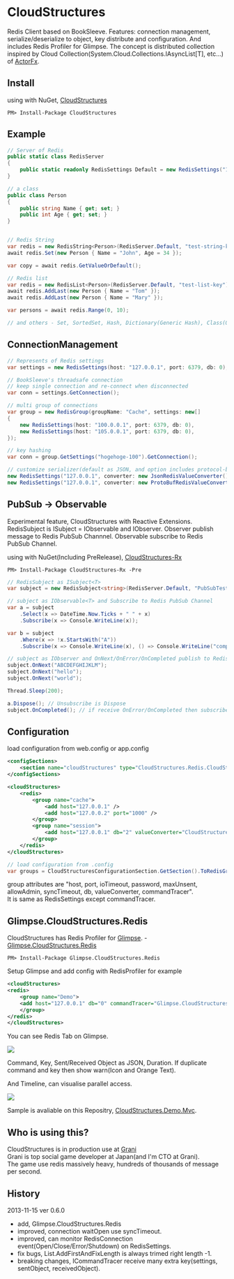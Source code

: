 CloudStructures
===============
Redis Client based on BookSleeve. Features: connection management, serialize/deserialize to object, key distribute and configuration. And includes Redis Profiler for Glimpse. The concept is distributed collection inspired by Cloud Collection(System.Cloud.Collections.IAsyncList[T], etc...) of [ActorFx](http://actorfx.codeplex.com/).

Install
---
using with NuGet, [CloudStructures](https://nuget.org/packages/CloudStructures/)
```
PM> Install-Package CloudStructures
```

Example
---
```csharp
// Server of Redis
public static class RedisServer
{
    public static readonly RedisSettings Default = new RedisSettings("127.0.0.1");
}

// a class
public class Person
{
    public string Name { get; set; }
    public int Age { get; set; }
}


// Redis String
var redis = new RedisString<Person>(RedisServer.Default, "test-string-key");
await redis.Set(new Person { Name = "John", Age = 34 });

var copy = await redis.GetValueOrDefault();

// Redis list
var redis = new RedisList<Person>(RedisServer.Default, "test-list-key");
await redis.AddLast(new Person { Name = "Tom" });
await redis.AddLast(new Person { Name = "Mary" });

var persons = await redis.Range(0, 10);

// and others - Set, SortedSet, Hash, Dictionary(Generic Hash), Class(Object-Hash-Mapping)
```

ConnectionManagement
---
```csharp
// Represents of Redis settings
var settings = new RedisSettings(host: "127.0.0.1", port: 6379, db: 0);

// BookSleeve's threadsafe connection
// keep single connection and re-connect when disconnected
var conn = settings.GetConnection();

// multi group of connections
var group = new RedisGroup(groupName: "Cache", settings: new[]
{
    new RedisSettings(host: "100.0.0.1", port: 6379, db: 0),
    new RedisSettings(host: "105.0.0.1", port: 6379, db: 0),
});

// key hashing
var conn = group.GetSettings("hogehoge-100").GetConnection();

// customize serializer(default as JSON, and option includes protocol-buffers)
new RedisSettings("127.0.0.1", converter: new JsonRedisValueConverter());
new RedisSettings("127.0.0.1", converter: new ProtoBufRedisValueConverter());
```

PubSub -> Observable
---
Experimental feature, CloudStructures with Reactive Extensions. RedisSubject is ISubject = IObservable and IObserver. Observer publish message to Redis PubSub Channnel. Observable subscribe to Redis PubSub Channel.

using with NuGet(Including PreRelease), [CloudStructures-Rx](https://nuget.org/packages/CloudStructures-Rx/)
```
PM> Install-Package CloudStructures-Rx -Pre
```

```csharp
// RedisSubject as ISubject<T>
var subject = new RedisSubject<string>(RedisServer.Default, "PubSubTest");

// subject as IObservable<T> and Subscribe to Redis PubSub Channel
var a = subject
    .Select(x => DateTime.Now.Ticks + " " + x)
    .Subscribe(x => Console.WriteLine(x));

var b = subject
    .Where(x => !x.StartsWith("A"))
    .Subscribe(x => Console.WriteLine(x), () => Console.WriteLine("completed!"));

// subject as IObserver and OnNext/OnError/OnCompleted publish to Redis PubSub Channel
subject.OnNext("ABCDEFGHIJKLM");
subject.OnNext("hello");
subject.OnNext("world");

Thread.Sleep(200);

a.Dispose(); // Unsubscribe is Dispose
subject.OnCompleted(); // if receive OnError/OnCompleted then subscriber is unsubscribed
```

Configuration
---
load configuration from web.config or app.config

```xml
<configSections>
    <section name="cloudStructures" type="CloudStructures.Redis.CloudStructuresConfigurationSection, CloudStructures" />
</configSections>

<cloudStructures>
    <redis>
        <group name="cache">
            <add host="127.0.0.1" />
            <add host="127.0.0.2" port="1000" />
        </group>
        <group name="session">
            <add host="127.0.0.1" db="2" valueConverter="CloudStructures.Redis.ProtoBufRedisValueConverter, CloudStructures" />
        </group>
    </redis>
</cloudStructures>
```

```csharp
// load configuration from .config
var groups = CloudStructuresConfigurationSection.GetSection().ToRedisGroups();
```

group attributes are "host, port, ioTimeout, password, maxUnsent, allowAdmin, syncTimeout, db, valueConverter, commandTracer".  
It is same as RedisSettings except commandTracer.

Glimpse.CloudStructures.Redis
---
CloudStructures has Redis Profiler for [Glimpse](http://getglimpse.com/). - [Glimpse.CloudStructures.Redis](https://nuget.org/packages/Glimpse.CloudStructures.Redis/)

```
PM> Install-Package Glimpse.CloudStructures.Redis
```

Setup Glimpse and add config with RedisProfiler for example

```xml
<cloudStructures>
<redis>
    <group name="Demo">
    <add host="127.0.0.1" db="0" commandTracer="Glimpse.CloudStructures.Redis.RedisProfiler, Glimpse.CloudStructures.Redis" />
    </group>
</redis>
</cloudStructures>
```

You can see Redis Tab on Glimpse.

![](http://i.imgur.com/QZ7hZu6.jpg)

Command, Key, Sent/Received Object as JSON, Duration. If duplicate command and key then show warn(Icon and Orange Text).

And Timeline, can visualise parallel access.

![](http://i.imgur.com/yqzAIzk.jpg)

Sample is avaliable on this Repositry, [CloudStructures.Demo.Mvc](https://github.com/neuecc/CloudStructures/tree/master/CloudStructures.Demo.Mvc).

Who is using this?
---
CloudStructures is in production use at [Grani](http://grani.jp/)  
Grani is top social game developer at Japan(and I'm CTO at Grani).  
The game use redis massively heavy, hundreds of thousands of message per second.

History
---
2013-11-15 ver 0.6.0
* add, Glimpse.CloudStructures.Redis
* improved, connection waitOpen use syncTimeout.
* improved, can monitor RedisConnection event(Open/Close/Error/Shutdown) on RedisSettings.
* fix bugs, List.AddFirstAndFixLength is always trimed right length -1.
* breaking changes, ICommandTracer receive many extra key(settings, sentObject, receivedObject).
